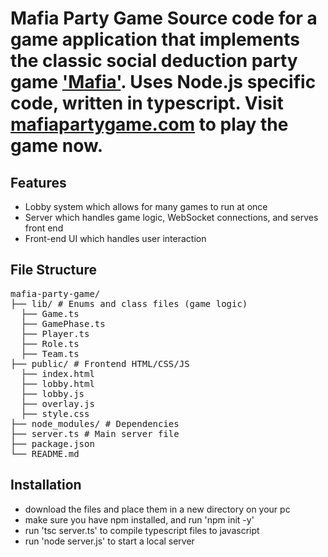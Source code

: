 # Mafia Party Game Source code for a game application that implements the classic social deduction party game ['Mafia'](https://en.wikipedia.org/wiki/Mafia_(party_game)). Uses Node.js specific code, written in typescript. Visit [mafiapartygame.com](https://mafiapartygame.com) to play the game now. 
## Features 
- Lobby system which allows for many games to run at once
- Server which handles game logic, WebSocket connections, and serves front end
- Front-end UI which handles user interaction
## File Structure
<pre>
mafia-party-game/
├── lib/ # Enums and class files (game logic)
  ├── Game.ts
  ├── GamePhase.ts
  ├── Player.ts
  ├── Role.ts
  ├── Team.ts
├── public/ # Frontend HTML/CSS/JS
  ├── index.html
  ├── lobby.html
  ├── lobby.js
  ├── overlay.js
  ├── style.css
├── node_modules/ # Dependencies
├── server.ts # Main server file
├── package.json
└── README.md
</pre>
## Installation 
- download the files and place them in a new directory on your pc
- make sure you have npm installed, and run 'npm init -y'
- run 'tsc server.ts' to compile typescript files to javascript
- run 'node server.js' to start a local server
